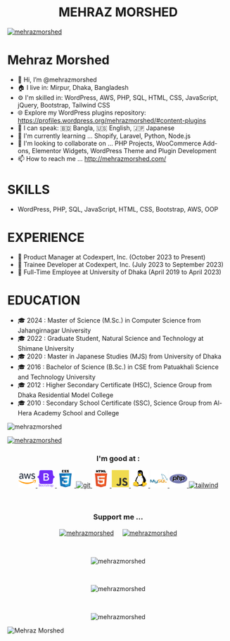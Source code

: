 <h1 align="center">MEHRAZ MORSHED</h1>

<p align="left"> <a href="https://github.com/ryo-ma/github-profile-trophy"><img src="https://github-profile-trophy.vercel.app/?username=mehrazmorshed" alt="mehrazmorshed" /></a> </p>

# Mehraz Morshed
- 👋 Hi, I’m @mehrazmorshed
- 🏠 I live in: Mirpur, Dhaka, Bangladesh
- ⚙️ I'm skilled in: WordPress, AWS, PHP, SQL, HTML, CSS, JavaScript, jQuery, Bootstrap, Tailwind CSS
- 🌐 Explore my WordPress plugins repository: https://profiles.wordpress.org/mehrazmorshed/#content-plugins
- 👀 I can speak: 🇧🇩 Bangla, 🇺🇸 English, 🇯🇵 Japanese
- 🌱 I'm currently learning ... Shopify, Laravel, Python, Node.js
- 💞️ I'm looking to collaborate on ... PHP Projects, WooCommerce Add-ons, Elementor Widgets, WordPress Theme and Plugin Development
- 📫 How to reach me ... http://mehrazmorshed.com/
# SKILLS
- WordPress, PHP, SQL, JavaScript, HTML, CSS, Bootstrap, AWS, OOP
# EXPERIENCE
- 💼 Product Manager at Codexpert, Inc. (October 2023 to Present)
- 💼 Trainee Developer at Codexpert, Inc. (July 2023 to September 2023)
- 💼 Full-Time Employee at University of Dhaka (April 2019 to April 2023)
# EDUCATION
- 🎓 2024 : Master of Science (M.Sc.) in Computer Science from Jahangirnagar University
- 🎓 2022 : Graduate Student, Natural Science and Technology at Shimane University
- 🎓 2020 : Master in Japanese Studies (MJS) from University of Dhaka
- 🎓 2016 : Bachelor of Science (B.Sc.) in CSE from Patuakhali Science and Technology University
- 🎓 2012 : Higher Secondary Certificate (HSC), Science Group from Dhaka Residential Model College
- 🎓 2010 : Secondary School Certificate (SSC), Science Group from Al-Hera Academy School and College

<!---
mehrazmorshed/mehrazmorshed is a ✨ special ✨ repository because its `README.md` (this file) appears on your GitHub profile.
You can click the Preview link to take a look at your changes.
--->


<p align="left"> <img src="https://komarev.com/ghpvc/?username=mehrazmorshed&label=Profile%20views&color=0e75b6&style=flat" alt="mehrazmorshed" /> </p>

<p align="left"> <a href="https://twitter.com/mehrazmorshed" target="blank"><img src="https://img.shields.io/twitter/follow/mehrazmorshed?logo=twitter&style=for-the-badge" alt="mehrazmorshed" /></a> </p>



<h3 align="center">I'm good at :</h3>
<p align="center"> <a href="https://aws.amazon.com" target="_blank" rel="noreferrer"> <img src="https://raw.githubusercontent.com/devicons/devicon/master/icons/amazonwebservices/amazonwebservices-original-wordmark.svg" alt="aws" width="40" height="40"/> </a> <a href="https://getbootstrap.com" target="_blank" rel="noreferrer"> <img src="https://raw.githubusercontent.com/devicons/devicon/master/icons/bootstrap/bootstrap-plain-wordmark.svg" alt="bootstrap" width="40" height="40"/> </a> <a href="https://www.w3schools.com/css/" target="_blank" rel="noreferrer"> <img src="https://raw.githubusercontent.com/devicons/devicon/master/icons/css3/css3-original-wordmark.svg" alt="css3" width="40" height="40"/> </a> <a href="https://git-scm.com/" target="_blank" rel="noreferrer"> <img src="https://www.vectorlogo.zone/logos/git-scm/git-scm-icon.svg" alt="git" width="40" height="40"/> </a> <a href="https://www.w3.org/html/" target="_blank" rel="noreferrer"> <img src="https://raw.githubusercontent.com/devicons/devicon/master/icons/html5/html5-original-wordmark.svg" alt="html5" width="40" height="40"/> </a> <a href="https://developer.mozilla.org/en-US/docs/Web/JavaScript" target="_blank" rel="noreferrer"> <img src="https://raw.githubusercontent.com/devicons/devicon/master/icons/javascript/javascript-original.svg" alt="javascript" width="40" height="40"/> </a> <a href="https://www.linux.org/" target="_blank" rel="noreferrer"> <img src="https://raw.githubusercontent.com/devicons/devicon/master/icons/linux/linux-original.svg" alt="linux" width="40" height="40"/> </a> <a href="https://www.mysql.com/" target="_blank" rel="noreferrer"> <img src="https://raw.githubusercontent.com/devicons/devicon/master/icons/mysql/mysql-original-wordmark.svg" alt="mysql" width="40" height="40"/> </a> <a href="https://www.php.net" target="_blank" rel="noreferrer"> <img src="https://raw.githubusercontent.com/devicons/devicon/master/icons/php/php-original.svg" alt="php" width="40" height="40"/> </a> <a href="https://tailwindcss.com/" target="_blank" rel="noreferrer"> <img src="https://www.vectorlogo.zone/logos/tailwindcss/tailwindcss-icon.svg" alt="tailwind" width="40" height="40"/> </a> </p>

<br>

<h3 align="center">Support me ...</h3>
<p align="center">
  <a href="https://www.buymeacoffee.com/mehrazmorshed"> <img align="center" src="https://cdn.buymeacoffee.com/buttons/v2/default-yellow.png" height="50" width="210" alt="mehrazmorshed" /></a>
  &nbsp; &nbsp;
  <a href="https://ko-fi.com/mehrazmorshed"> <img align="center" src="https://cdn.ko-fi.com/cdn/kofi3.png?v=3" height="50" width="210" alt="mehrazmorshed" /></a>
</p>
<br>
<p align="center">
  <img align="center" src="https://github-readme-stats.vercel.app/api/top-langs?username=mehrazmorshed&show_icons=true&locale=en&layout=compact" alt="mehrazmorshed" />
</p>
<br>
<p align="center">
  <img align="center" src="https://github-readme-stats.vercel.app/api?username=mehrazmorshed&show_icons=true&locale=en" alt="mehrazmorshed" />
</p>
<br>
<p align="center">
  <img align="center" src="https://github-readme-streak-stats.herokuapp.com/?user=mehrazmorshed&" alt="mehrazmorshed" />
</p>


![Mehraz Morshed](https://github-readme-stats.vercel.app/api?username=mehrazmorshed&show_icons=true&locale=ja&theme=transparent)



